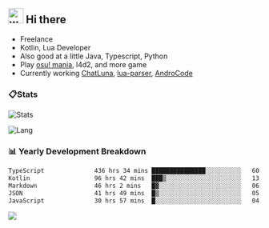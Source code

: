 ## <img alt="wave" src="https://raw.githubusercontent.com/MartinHeinz/MartinHeinz/master/wave.gif" width="30px"> Hi there

- Freelance
- Kotlin, Lua Developer
- Also good at a little Java, Typescript, Python
- Play [osu! mania](https://osu.ppy.sh/users/29808669), l4d2, and more game
- Currently working [ChatLuna](https://github.com/ChatLunaLab), [lua-parser](https://github.com/dingyi222666/lua-parser), [AndroCode](https://github.com/dingyi222666/AndroCode)

### 📋Stats

![Stats](https://github-readme-stats.vercel.app/api?username=dingyi222666&show_icons=true&icon_color=47A69E&title_color=47A69E&count_private=true)    

![Lang](https://github-readme-stats.vercel.app/api/top-langs/?username=dingyi222666&layout=compact&title_color=47A69E&hide=html,css,c,c%2B%2B)   

### 📊 Yearly Development Breakdown

<!--START_SECTION:waka-->

```txt
TypeScript              436 hrs 34 mins ███████████████░░░░░░░░░░   60.08 %
Kotlin                  96 hrs 42 mins  ███▒░░░░░░░░░░░░░░░░░░░░░   13.31 %
Markdown                46 hrs 2 mins   █▓░░░░░░░░░░░░░░░░░░░░░░░   06.34 %
JSON                    41 hrs 49 mins  █▒░░░░░░░░░░░░░░░░░░░░░░░   05.76 %
JavaScript              30 hrs 57 mins  █░░░░░░░░░░░░░░░░░░░░░░░░   04.26 %
```

<!--END_SECTION:waka-->

![](https://komarev.com/ghpvc/?username=dingyi222666)
